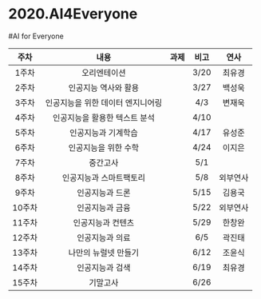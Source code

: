 # 2020.AI4Everyone
#AI for Everyone

| 주차 | 내용 | 과제 | 비고 | 연사 | 
|:--:|:--:|:--:|:--:|:--:|
| 1주차 | 오리엔테이션 |  | 3/20 | 최유경 | 
| 2주차 | 인공지능 역사와 활용 | | 3/27 | 백성욱 | 
| 3주차 | 인공지능을 위한 데이터 엔지니어링 | | 4/3 | 변재욱 | 
| 4주차 | 인공지능을 활용한 텍스트 분석 |  | 4/10 | 
| 5주차 | 인공지능과 기계학습 | | 4/17 | 유성준 | 
| 6주차 | 인공지능을 위한 수학 | | 4/24 | 이지은 | 
| 7주차 | 중간고사 | | 5/1 |  |
| 8주차 | 인공지능과 스마트팩토리 | | 5/8 | 외부연사 | 
| 9주차 | 인공지능과 드론 | | 5/15 |  김용국 | 
| 10주차 | 인공지능과 금융 | | 5/22 |  외부연사 | 
| 11주차 | 인공지능과 컨텐츠 | | 5/29 | 한창완 | 
| 12주차 | 인공지능과 의료 | | 6/5 | 곽진태 | 
| 13주차 | 나만의 뉴럴넷 만들기 | | 6/12 | 조윤식 | 
| 14주차 | 인공지능과 검색 | | 6/19 | 최유경 | 
| 15주차 | 기말고사 | | 6/26 |  | 


